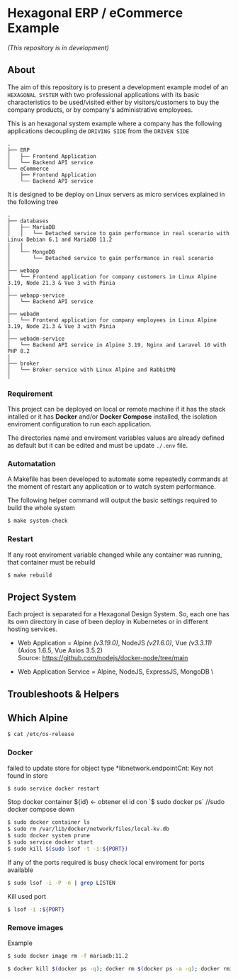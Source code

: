 # Hexagonal ERP / eCommerce Example
*(This repository is in development)*

## About

The aim of this repository is to present a development example model of an `HEXAGONAL SYSTEM` with two professional applications with its basic characteristics to be used/visited either by visitors/customers to buy the company products, or by company's administrative employees.

This is an hexagonal system example where a company has the following applications decoupling de `DRIVING SIDE` from the `DRIVEN SIDE`
```
.
├── ERP
│   ├── Frontend Application
│   └── Backend API service
└── eCommerce
    ├── Frontend Application
    └── Backend API service
```

It is designed to be deploy on Linux servers as micro services explained in the following tree
```
.
├── databases
│   ├── MariaDB
│   │   └── Detached service to gain performance in real scenario with Linux Debian 6.1 and MariaDB 11.2
│   │
│   └── MongoDB
│       └── Detached service to gain performance in real scenario
│
├── webapp
│   └── Frontend application for company customers in Linux Alpine 3.19, Node 21.3 & Vue 3 with Pinia
│
├── webapp-service
│   └── Backend API service
│
├── webadm
│   └── Frontend application for company employees in Linux Alpine 3.19, Node 21.3 & Vue 3 with Pinia
│
├── webadm-service
│   └── Backend API service in Alpine 3.19, Nginx and Laravel 10 with PHP 8.2
│
├── broker
│   └── Broker service with Linux Alpine and RabbitMQ
│
```

### Requirement

This project can be deployed on local or remote machine if it has the stack intalled or it has **Docker** and/or **Docker Compose** installed, the isolation enviroment configuration to run each application.

The directories name and enviroment variables values are already defined as default but it can be edited and must be update `./.env` file.

### Automatation
A Makefile has been developed to automate some repeatedly commands at the moment of restart any application or to watch system performance.

The following helper command will output the basic settings required to build the whole system
```bash
$ make system-check
```

### Restart
If any root enviroment variable changed while any container was running, that container must be rebuild
```bash
$ make rebuild
```

## Project System
Each project is separated for a Hexagonal Design System. So, each one has its own directory in case of been deploy in Kubernetes or in different hosting services.

- Web Application = Alpine *(v3.19.0)*, NodeJS *(v21.6.0)*, Vue *(v3.3.11)* (Axios 1.6.5, Vue Axios 3.5.2) \
Source: https://github.com/nodejs/docker-node/tree/main

- Web Application Service = Alpine, NodeJS, ExpressJS, MongoDB \

## Troubleshoots & Helpers

## Which Alpine
```bash
$ cat /etc/os-release
```

### Docker
failed to update store for object type *libnetwork.endpointCnt: Key not found in store
```bash
$ sudo service docker restart
```

Stop docker container ${id} <- obtener el id con `$ sudo docker ps` //sudo docker compose down
```bash
$ sudo docker container ls
$ sudo rm /var/lib/docker/network/files/local-kv.db
$ sudo docker system prune
$ sudo service docker start
$ sudo kill $(sudo lsof -t -i:${PORT})
```

If any of the ports required is busy check local enviroment for ports available
```bash
$ sudo lsof -i -P -n | grep LISTEN
```

Kill used port
```bash
$ lsof -i :${PORT}
```

### Remove images
Example
```bash
$ sudo docker image rm -f mariadb:11.2
```

```bash
$ docker kill $(docker ps -q); docker rm $(docker ps -a -q); docker rmi $(docker images -q);
```
